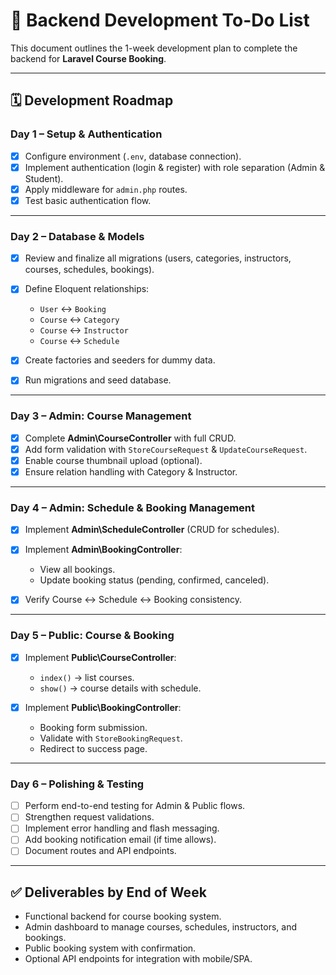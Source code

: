 # 📌 Backend Development To-Do List

This document outlines the 1-week development plan to complete the backend for **Laravel Course Booking**.

---

## 🗓 Development Roadmap

### **Day 1 – Setup & Authentication**

* [x] Configure environment (`.env`, database connection).
* [x] Implement authentication (login & register) with role separation (Admin & Student).
* [x] Apply middleware for `admin.php` routes.
* [x] Test basic authentication flow.

---

### **Day 2 – Database & Models**

* [x] Review and finalize all migrations (users, categories, instructors, courses, schedules, bookings).
* [x] Define Eloquent relationships:

  * `User` ↔ `Booking`
  * `Course` ↔ `Category`
  * `Course` ↔ `Instructor`
  * `Course` ↔ `Schedule`
* [x] Create factories and seeders for dummy data.
* [x] Run migrations and seed database.

---

### **Day 3 – Admin: Course Management**

* [x] Complete **Admin\CourseController** with full CRUD.
* [x] Add form validation with `StoreCourseRequest` & `UpdateCourseRequest`.
* [x] Enable course thumbnail upload (optional).
* [x] Ensure relation handling with Category & Instructor.

---

### **Day 4 – Admin: Schedule & Booking Management**

* [x] Implement **Admin\ScheduleController** (CRUD for schedules).
* [x] Implement **Admin\BookingController**:

  * View all bookings.
  * Update booking status (pending, confirmed, canceled).
* [x] Verify Course ↔ Schedule ↔ Booking consistency.

---

### **Day 5 – Public: Course & Booking**

* [x] Implement **Public\CourseController**:

  * `index()` → list courses.
  * `show()` → course details with schedule.
* [x] Implement **Public\BookingController**:

  * Booking form submission.
  * Validate with `StoreBookingRequest`.
  * Redirect to success page.

---

### **Day 6 – Polishing & Testing**

* [ ] Perform end-to-end testing for Admin & Public flows.
* [ ] Strengthen request validations.
* [ ] Implement error handling and flash messaging.
* [ ] Add booking notification email (if time allows).
* [ ] Document routes and API endpoints.

---

## ✅ Deliverables by End of Week

* Functional backend for course booking system.
* Admin dashboard to manage courses, schedules, instructors, and bookings.
* Public booking system with confirmation.
* Optional API endpoints for integration with mobile/SPA.
